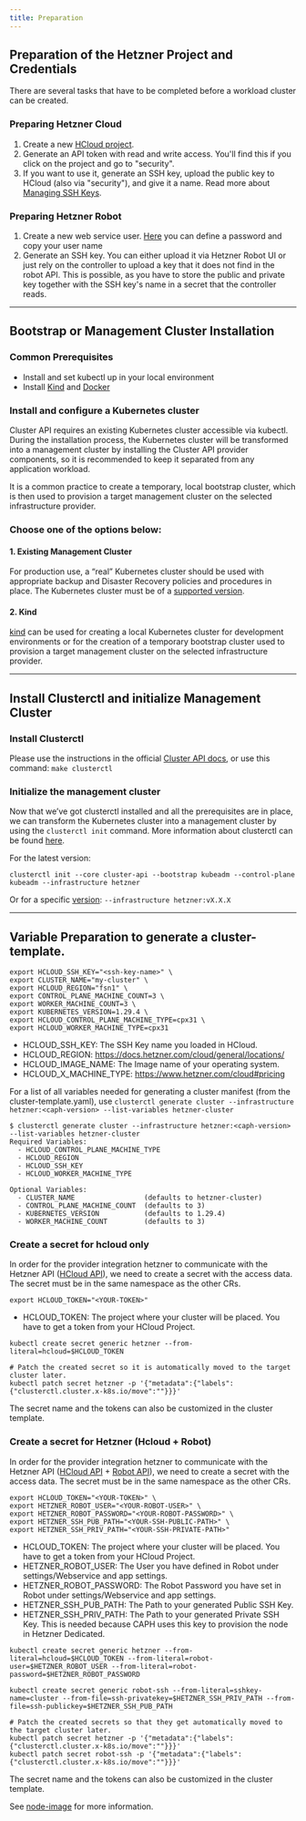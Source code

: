 ```yaml
---
title: Preparation
---
```


## Preparation of the Hetzner Project and Credentials

There are several tasks that have to be completed before a workload cluster can be created.

### Preparing Hetzner Cloud

1. Create a new [HCloud project](https://console.hetzner.cloud/projects).
2. Generate an API token with read and write access. You'll find this if you click on the project and go to "security".
3. If you want to use it, generate an SSH key, upload the public key to HCloud (also via "security"), and give it a name. Read more about [Managing SSH Keys](/docs/caph/02-topics/01-managing-ssh-keys).

### Preparing Hetzner Robot

1. Create a new web service user. [Here](https://robot.your-server.de/doc/webservice/en.html#preface) you can define a password and copy your user name
2. Generate an SSH key. You can either upload it via Hetzner Robot UI or just rely on the controller to upload a key that it does not find in the robot API. This is possible, as you have to store the public and private key together with the SSH key's name in a secret that the controller reads.

---

## Bootstrap or Management Cluster Installation

### Common Prerequisites

- Install and set kubectl up in your local environment
- Install [Kind](https://kind.sigs.k8s.io/docs/user/quick-start/#installation) and [Docker](https://docs.docker.com/engine/install/)

### Install and configure a Kubernetes cluster

Cluster API requires an existing Kubernetes cluster accessible via kubectl. During the installation process, the Kubernetes cluster will be transformed into a management cluster by installing the Cluster API provider components, so it is recommended to keep it separated from any application workload.

It is a common practice to create a temporary, local bootstrap cluster, which is then used to provision a target management cluster on the selected infrastructure provider.

### Choose one of the options below:

#### 1. Existing Management Cluster

For production use, a “real” Kubernetes cluster should be used with appropriate backup and Disaster Recovery policies and procedures in place. The Kubernetes cluster must be of a [supported version](/docs/caph/01-getting-started/01-introduction).

#### 2. Kind

[kind](https://kind.sigs.k8s.io/) can be used for creating a local Kubernetes cluster for development environments or for the creation of a temporary bootstrap cluster used to provision a target management cluster on the selected infrastructure provider.

---

## Install Clusterctl and initialize Management Cluster

### Install Clusterctl

Please use the instructions in the official [Cluster API docs](https://cluster-api.sigs.k8s.io/user/quick-start.html#install-clusterctl), or use this command: `make clusterctl`

### Initialize the management cluster

Now that we’ve got clusterctl installed and all the prerequisites are in place, we can transform the Kubernetes cluster into a management cluster by using the `clusterctl init` command. More information about clusterctl can be found [here](https://cluster-api.sigs.k8s.io/clusterctl/commands/commands.html).

For the latest version:

```shell
clusterctl init --core cluster-api --bootstrap kubeadm --control-plane kubeadm --infrastructure hetzner

```

Or for a specific [version](https://github.com/syself/cluster-api-provider-hetzner/releases): `--infrastructure hetzner:vX.X.X`

---

## Variable Preparation to generate a cluster-template.

```shell
export HCLOUD_SSH_KEY="<ssh-key-name>" \
export CLUSTER_NAME="my-cluster" \
export HCLOUD_REGION="fsn1" \
export CONTROL_PLANE_MACHINE_COUNT=3 \
export WORKER_MACHINE_COUNT=3 \
export KUBERNETES_VERSION=1.29.4 \
export HCLOUD_CONTROL_PLANE_MACHINE_TYPE=cpx31 \
export HCLOUD_WORKER_MACHINE_TYPE=cpx31
```

- HCLOUD_SSH_KEY: The SSH Key name you loaded in HCloud.
- HCLOUD_REGION: https://docs.hetzner.com/cloud/general/locations/
- HCLOUD_IMAGE_NAME: The Image name of your operating system.
- HCLOUD_X_MACHINE_TYPE: https://www.hetzner.com/cloud#pricing

For a list of all variables needed for generating a cluster manifest (from the cluster-template.yaml), use `clusterctl generate cluster --infrastructure hetzner:<caph-version> --list-variables hetzner-cluster`

```shell
$ clusterctl generate cluster --infrastructure hetzner:<caph-version> --list-variables hetzner-cluster
Required Variables:
  - HCLOUD_CONTROL_PLANE_MACHINE_TYPE
  - HCLOUD_REGION
  - HCLOUD_SSH_KEY
  - HCLOUD_WORKER_MACHINE_TYPE

Optional Variables:
  - CLUSTER_NAME                 (defaults to hetzner-cluster)
  - CONTROL_PLANE_MACHINE_COUNT  (defaults to 3)
  - KUBERNETES_VERSION           (defaults to 1.29.4)
  - WORKER_MACHINE_COUNT         (defaults to 3)
```

### Create a secret for hcloud only

In order for the provider integration hetzner to communicate with the Hetzner API ([HCloud API](https://docs.hetzner.cloud/)), we need to create a secret with the access data. The secret must be in the same namespace as the other CRs.

`export HCLOUD_TOKEN="<YOUR-TOKEN>" `

- HCLOUD_TOKEN: The project where your cluster will be placed. You have to get a token from your HCloud Project.

```shell
kubectl create secret generic hetzner --from-literal=hcloud=$HCLOUD_TOKEN

# Patch the created secret so it is automatically moved to the target cluster later.
kubectl patch secret hetzner -p '{"metadata":{"labels":{"clusterctl.cluster.x-k8s.io/move":""}}}'
```

The secret name and the tokens can also be customized in the cluster template.

### Create a secret for Hetzner (Hcloud + Robot)

In order for the provider integration hetzner to communicate with the Hetzner API ([HCloud API](https://docs.hetzner.cloud/) + [Robot API](https://robot.your-server.de/doc/webservice/en.html#preface)), we need to create a secret with the access data. The secret must be in the same namespace as the other CRs.

```shell
export HCLOUD_TOKEN="<YOUR-TOKEN>" \
export HETZNER_ROBOT_USER="<YOUR-ROBOT-USER>" \
export HETZNER_ROBOT_PASSWORD="<YOUR-ROBOT-PASSWORD>" \
export HETZNER_SSH_PUB_PATH="<YOUR-SSH-PUBLIC-PATH>" \
export HETZNER_SSH_PRIV_PATH="<YOUR-SSH-PRIVATE-PATH>"
```

- HCLOUD_TOKEN: The project where your cluster will be placed. You have to get a token from your HCloud Project.
- HETZNER_ROBOT_USER: The User you have defined in Robot under settings/Webservice and app settings.
- HETZNER_ROBOT_PASSWORD: The Robot Password you have set in Robot under settings/Webservice and app settings.
- HETZNER_SSH_PUB_PATH: The Path to your generated Public SSH Key.
- HETZNER_SSH_PRIV_PATH: The Path to your generated Private SSH Key. This is needed because CAPH uses this key to provision the node in Hetzner Dedicated.

```shell
kubectl create secret generic hetzner --from-literal=hcloud=$HCLOUD_TOKEN --from-literal=robot-user=$HETZNER_ROBOT_USER --from-literal=robot-password=$HETZNER_ROBOT_PASSWORD

kubectl create secret generic robot-ssh --from-literal=sshkey-name=cluster --from-file=ssh-privatekey=$HETZNER_SSH_PRIV_PATH --from-file=ssh-publickey=$HETZNER_SSH_PUB_PATH

# Patch the created secrets so that they get automatically moved to the target cluster later.
kubectl patch secret hetzner -p '{"metadata":{"labels":{"clusterctl.cluster.x-k8s.io/move":""}}}'
kubectl patch secret robot-ssh -p '{"metadata":{"labels":{"clusterctl.cluster.x-k8s.io/move":""}}}'
```

The secret name and the tokens can also be customized in the cluster template.

See [node-image](/docs/caph/02-topics/02-node-image) for more information.
